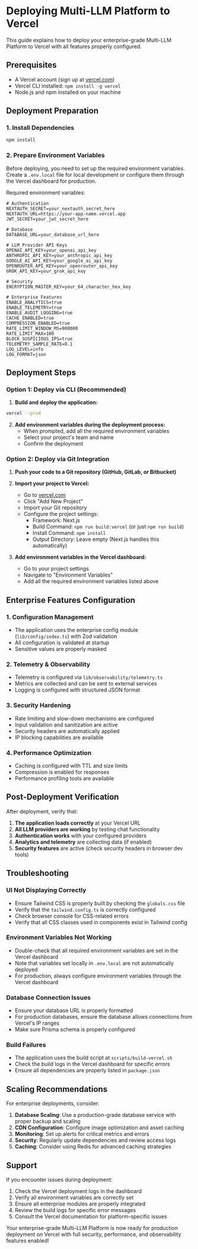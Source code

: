 # Deploying Multi-LLM Platform to Vercel

This guide explains how to deploy your enterprise-grade Multi-LLM Platform to Vercel with all features properly configured.

## Prerequisites

- A Vercel account (sign up at [vercel.com](https://vercel.com))
- Vercel CLI installed: `npm install -g vercel`
- Node.js and npm installed on your machine

## Deployment Preparation

### 1. Install Dependencies
```bash
npm install
```

### 2. Prepare Environment Variables
Before deploying, you need to set up the required environment variables. Create a `.env.local` file for local development or configure them through the Vercel dashboard for production.

Required environment variables:
```
# Authentication
NEXTAUTH_SECRET=your_nextauth_secret_here
NEXTAUTH_URL=https://your-app-name.vercel.app
JWT_SECRET=your_jwt_secret_here

# Database
DATABASE_URL=your_database_url_here

# LLM Provider API Keys
OPENAI_API_KEY=your_openai_api_key
ANTHROPIC_API_KEY=your_anthropic_api_key
GOOGLE_AI_API_KEY=your_google_ai_api_key
OPENROUTER_API_KEY=your_openrouter_api_key
GROK_API_KEY=your_grok_api_key

# Security
ENCRYPTION_MASTER_KEY=your_64_character_hex_key

# Enterprise Features
ENABLE_ANALYTICS=true
ENABLE_TELEMETRY=true
ENABLE_AUDIT_LOGGING=true
CACHE_ENABLED=true
COMPRESSION_ENABLED=true
RATE_LIMIT_WINDOW_MS=900000
RATE_LIMIT_MAX=100
BLOCK_SUSPICIOUS_IPS=true
TELEMETRY_SAMPLE_RATE=0.1
LOG_LEVEL=info
LOG_FORMAT=json
```

## Deployment Steps

### Option 1: Deploy via CLI (Recommended)

1. **Build and deploy the application:**
```bash
vercel --prod
```

2. **Add environment variables during the deployment process:**
   - When prompted, add all the required environment variables
   - Select your project's team and name
   - Confirm the deployment

### Option 2: Deploy via Git Integration

1. **Push your code to a Git repository (GitHub, GitLab, or Bitbucket)**

2. **Import your project to Vercel:**
   - Go to [vercel.com](https://vercel.com)
   - Click "Add New Project"
   - Import your Git repository
   - Configure the project settings:
     - Framework: Next.js
     - Build Command: `npm run build:vercel` (or just `npm run build`)
     - Install Command: `npm install`
     - Output Directory: Leave empty (Next.js handles this automatically)

3. **Add environment variables in the Vercel dashboard:**
   - Go to your project settings
   - Navigate to "Environment Variables"
   - Add all the required environment variables listed above

## Enterprise Features Configuration

### 1. Configuration Management
- The application uses the enterprise config module (`lib/config/index.ts`) with Zod validation
- All configuration is validated at startup
- Sensitive values are properly masked

### 2. Telemetry & Observability
- Telemetry is configured via `lib/observability/telemetry.ts`
- Metrics are collected and can be sent to external services
- Logging is configured with structured JSON format

### 3. Security Hardening
- Rate limiting and slow-down mechanisms are configured
- Input validation and sanitization are active
- Security headers are automatically applied
- IP blocking capabilities are available

### 4. Performance Optimization
- Caching is configured with TTL and size limits
- Compression is enabled for responses
- Performance profiling tools are available

## Post-Deployment Verification

After deployment, verify that:

1. **The application loads correctly** at your Vercel URL
2. **All LLM providers are working** by testing chat functionality 
3. **Authentication works** with your configured providers
4. **Analytics and telemetry** are collecting data (if enabled)
5. **Security features** are active (check security headers in browser dev tools)

## Troubleshooting

### UI Not Displaying Correctly
- Ensure Tailwind CSS is properly built by checking the `globals.css` file
- Verify that the `tailwind.config.ts` is correctly configured
- Check browser console for CSS-related errors
- Verify that all CSS classes used in components exist in Tailwind config

### Environment Variables Not Working
- Double-check that all required environment variables are set in the Vercel dashboard
- Note that variables set locally in `.env.local` are not automatically deployed
- For production, always configure environment variables through the Vercel dashboard

### Database Connection Issues
- Ensure your database URL is properly formatted
- For production databases, ensure the database allows connections from Vercel's IP ranges
- Make sure Prisma schema is properly configured

### Build Failures
- The application uses the build script at `scripts/build-vercel.sh`
- Check the build logs in the Vercel dashboard for specific errors
- Ensure all dependencies are properly listed in `package.json`

## Scaling Recommendations

For enterprise deployments, consider:

1. **Database Scaling**: Use a production-grade database service with proper backup and scaling
2. **CDN Configuration**: Configure image optimization and asset caching
3. **Monitoring**: Set up alerts for critical metrics and errors
4. **Security**: Regularly update dependencies and review access logs
5. **Caching**: Consider using Redis for advanced caching strategies

## Support

If you encounter issues during deployment:

1. Check the Vercel deployment logs in the dashboard
2. Verify all environment variables are correctly set
3. Ensure all enterprise modules are properly integrated
4. Review the build logs for specific error messages
5. Consult the Vercel documentation for platform-specific issues

Your enterprise-grade Multi-LLM Platform is now ready for production deployment on Vercel with full security, performance, and observability features enabled!